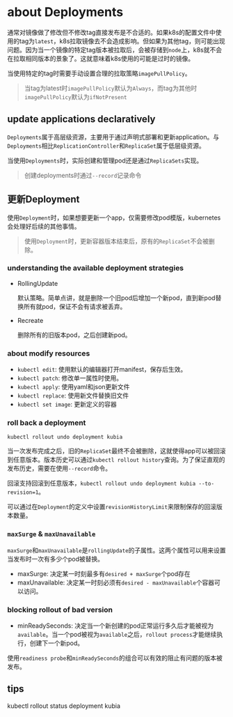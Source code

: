 # about Deployments



通常对镜像做了修改但不修改tag直接发布是不合适的。如果k8s的配置文件中使用的tag为`latest`，k8s拉取镜像去不会造成影响。但如果为其他tag，则可能出现问题。因为当一个镜像的特定tag版本被拉取后，会被存储到`node`上，k8s就不会在拉取相同版本的景象了。这就意味着k8s使用的可能是过时的镜像。

当使用特定的tag时需要手动设置合理的拉取策略`imagePullPolicy`。
> 当tag为latest时`imagePullPolicy`默认为`Always`，而tag为其他时`imagePullPolicy`默认为`ifNotPresent`

## update applications declaratively

`Deployments`属于高层级资源，主要用于通过声明式部署和更新application。与`Deployments`相比`ReplicationController`和`ReplicaSet`属于低层级资源。

当使用`Deployments`时，实际创建和管理pod还是通过`ReplicaSets`实现。
> 创建deployments时通过`--record`记录命令

## 更新Deployment

使用`Deployment`时，如果想要更新一个app，仅需要修改pod模版，kubernetes会处理好后续的其他事情。
> 使用`Deployment`时，更新容器版本结束后，原有的`ReplicaSet`不会被删除。

### understanding the available deployment strategies

- RollingUpdate

    默认策略。简单点讲，就是删除一个旧pod后增加一个新pod，直到新pod替换所有就pod，保证不会有请求被丢弃。

- Recreate

    删除所有的旧版本pod，之后创建新pod。

### about modify resources

- `kubectl edit`: 使用默认的编辑器打开manifest，保存后生效。
- `kubectl patch`: 修改单一属性时使用。
- `kubectl apply`: 使用yaml和json更新文件
- `kubectl replace`: 使用新文件替换旧文件
- `kubectl set image`: 更新定义的容器

### roll back a deployment

`kubectl rollout undo deployment kubia`

当一次发布完成之后，旧的`ReplicaSet`最终不会被删除，这就使得app可以被回滚到任意版本。版本历史可以通过`kubectl rollout history`查询。为了保证直观的发布历史，需要在使用`--record`命令。

回滚支持回滚到任意版本，`kubectl rollout undo deployment kubia --to-revision=1`。

可以通过在`Deployment`的定义中设置`revisionHistoryLimit`来限制保存的回滚版本数量。

### `maxSurge` & `maxUnavailable`

`maxSurge`和`maxUnavailable`是`rollingUpdate`的子属性。这两个属性可以用来设置当发布时一次有多少个pod被替换。

- maxSurge: 决定某一时刻最多有`desired + maxSurge`个pod存在
- maxUnavailable: 决定某一时刻必须有`desired - maxUnavailable`个容器可以访问。

### blocking rollout of bad version

- minReadySeconds: 决定当一个新创建的pod正常运行多久后才能被视为`available`。当一个pod被视为`available`之后，`rollout process`才能继续执行，创建下一个新pod。

使用`readiness probe`和`minReadySeconds`的组合可以有效的阻止有问题的版本被发布。

## tips

kubectl rollout status deployment kubia




